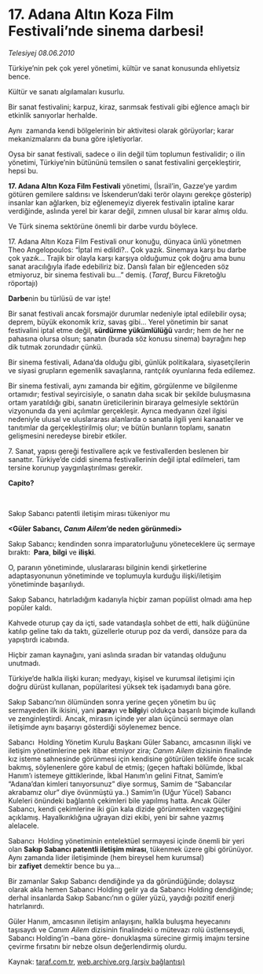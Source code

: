 # 17. Adana Altın Koza Film Festivali’nde sinema darbesi! 

*Telesiyej 08.06.2010*

<div class="yazi">
<p>Türkiye’nin pek çok yerel yönetimi, kültür ve sanat konusunda ehliyetsiz bence.</p>
<p>Kültür ve sanatı algılamaları kusurlu.</p>
<p>Bir sanat festivalini; karpuz, kiraz, sarımsak festivali gibi eğlence amaçlı bir etkinlik sanıyorlar herhalde.</p>
<p>Aynı  zamanda kendi bölgelerinin bir aktivitesi olarak görüyorlar; karar mekanizmalarını da buna göre işletiyorlar.</p>
<p>Oysa bir sanat festivali, sadece o ilin değil tüm toplumun festivalidir; o ilin yönetimi, Türkiye’nin bütününü temsilen o sanat festivalini gerçekleştirir, hepsi bu.</p>
<p><b>17. Adana Altın Koza Film Festivali</b> yönetimi, (İsrail’in, Gazze’ye yardım götüren gemilere saldırısı ve İskenderun’daki terör olayını gerekçe gösterip) insanlar kan ağlarken, biz eğlenemeyiz diyerek festivalin iptaline karar verdiğinde, aslında yerel bir karar değil, zımnen ulusal bir karar almış oldu.</p>
<p>Ve Türk sinema sektörüne önemli bir darbe vurdu böylece.</p>
<p>17. Adana Altın Koza Film Festivali onur konuğu, dünyaca ünlü yönetmen Theo Angelopoulos: “İptal mi edildi?.. Çok yazık. Sinemaya karşı bu darbe çok yazık... Trajik bir olayla karşı karşıya olduğumuz çok doğru ama bunu sanat aracılığıyla ifade edebiliriz biz. Danslı falan bir eğlenceden söz etmiyoruz, bir sinema festivali bu...” demiş. (<i>Taraf</i>, Burcu Fikretoğlu röportajı)</p>
<p><b>Darbe</b>nin bu türlüsü de var işte!</p>
<p>Bir sanat festivali ancak forsmajör durumlar nedeniyle iptal edilebilir oysa; deprem, büyük ekonomik kriz, savaş gibi... Yerel yönetimin bir sanat festivalini iptal etme değil, <b>sürdürme yükümlülüğü</b> vardır; hem de her ne pahasına olursa olsun; sanatın (burada söz konusu sinema) bayrağını hep dik tutmak zorundadır çünkü.</p>
<p>Bir sinema festivali, Adana’da olduğu gibi, günlük politikalara, siyasetçilerin ve siyasi grupların egemenlik savaşlarına, rantçılık oyunlarına feda edilemez.</p>
<p>Bir sinema festivali, aynı zamanda bir eğitim, görgülenme ve bilgilenme ortamıdır; festival seyircisiyle, o sanatın daha sıcak bir şekilde buluşmasına ortam yaratıldığı gibi, sanatın üreticilerinin biraraya gelmesiyle sektörün vizyonunda da yeni açılımlar gerçekleşir. Ayrıca medyanın özel ilgisi nedeniyle ulusal ve uluslararası alanlarda o sanatla ilgili yeni kanaatler ve tanıtımlar da gerçekleştirilmiş olur; ve bütün bunların toplamı, sanatın gelişmesini neredeyse birebir etkiler.</p>
<p>7. Sanat, yapısı gereği festivallere açık ve festivallerden beslenen bir sanattır. Türkiye’de ciddi sinema festivallerinin değil iptal edilmeleri, tam tersine korunup yaygınlaştırılması gerekir.</p>
<p><b>Capito?</b> <br/></p>
<p>       <br/></p>
<p>Sakıp Sabancı patentli iletişim mirası tükeniyor mu</p>
<p><b>&lt;</b><b>Güler Sabancı, <i>Canım Ailem</i>’de neden görünmedi</b><b>&gt;</b> <br/></p>
<p>Sakıp Sabancı; kendinden sonra imparatorluğunu yöneteceklere üç sermaye bıraktı: <b> Para</b>, <b>bilgi</b> ve <b>ilişki</b>.</p>
<p>O, paranın yönetiminde, uluslararası bilginin kendi şirketlerine adaptasyonunun yönetiminde ve toplumuyla kurduğu ilişki/iletişim yönetiminde başarılıydı. </p>
<p>Sakıp Sabancı, hatırladığım kadarıyla hiçbir zaman popülist olmadı ama hep popüler kaldı.</p>
<p>Kahvede oturup çay da içti, sade vatandaşla sohbet de etti, halk düğününe katılıp geline takı da taktı, güzellerle oturup poz da verdi, dansöze para da yapıştırdı icabında.</p>
<p>Hiçbir zaman kaynağını, yani aslında sıradan bir vatandaş olduğunu unutmadı.</p>
<p>Türkiye’de halkla ilişki kuran; medyayı, kişisel ve kurumsal iletişimi için doğru dürüst kullanan, popülaritesi yüksek tek işadamıydı bana göre.</p>
<p>Sakıp Sabancı’nın ölümünden sonra yerine geçen yönetim bu üç sermayeden ilk ikisini, yani <b>para</b>yı ve<b> bilgi</b>yi oldukça başarılı biçimde kullandı ve zenginleştirdi. Ancak, mirasın içinde yer alan üçüncü sermaye olan iletişimde aynı başarıyı gösterdiği söylenemez bence.</p>
<p>Sabancı  Holding Yönetim Kurulu Başkanı Güler Sabancı, amcasının ilişki ve iletişim yönetimlerine pek itibar etmiyor zira; <i>Canım Ailem</i> dizisinin finalinde kız isteme sahnesinde görünmesi için kendisine götürülen teklife önce sıcak bakmış, söylenenlere göre kabul de etmiş; (geçen haftaki bölümde, İkbal Hanım’ı istemeye gittiklerinde, İkbal Hanım’ın gelini Fitnat, Samim’e “Adana’dan kimleri tanıyorsunuz” diye sormuş, Samim de “Sabancılar akrabamız olur” diye övünmüştü ya..) Samim’in (Uğur Yücel) Sabancı Kuleleri önündeki bağlantılı çekimleri bile yapılmış hatta. Ancak Güler Sabancı, kendi çekimlerine iki gün kala dizide görünmekten vazgeçtiğini açıklamış. Hayalkırıklığına uğrayan dizi ekibi, yeni bir sahne yazmış alelacele.</p>
<p>Sabancı  Holding yönetiminin entelektüel sermayesi içinde önemli bir yeri olan <b>Sakıp Sabancı patentli iletişim mirası</b>, tükenmek üzere gibi görünüyor. Aynı zamanda lider iletişiminde (hem bireysel hem kurumsal) bir <b>zafiyet</b> demektir bence bu ya...</p>
<p>Bir zamanlar Sakıp Sabancı dendiğinde ya da göründüğünde; dolaysız olarak akla hemen Sabancı Holding gelir ya da Sabancı Holding dendiğinde; derhal insanlarda Sakıp Sabancı’nın o güler yüzü, yaydığı pozitif enerji hatırlanırdı.</p>
<p>Güler Hanım, amcasının iletişim anlayışını, halkla buluşma heyecanını  taşısaydı ve <i>Canım Ailem</i> dizisinin finalindeki o mütevazı rolü üstlenseydi, Sabancı Holding’in –bana göre- donuklaşma sürecine girmiş imajını tersine çevirme fırsatını bir nebze olsun değerlendirmiş olurdu.</p></div>

Kaynak: [taraf.com.tr](http://www.taraf.com.tr:80/telesiyej/makale-17-adana-altin-koza-film-festivali-nde-sinema.htm), [web.archive.org (arşiv bağlantısı)](http://web.archive.org/web/20100611003904/http://www.taraf.com.tr:80/telesiyej/makale-17-adana-altin-koza-film-festivali-nde-sinema.htm)
